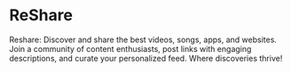# ReShare
Reshare: Discover and share the best videos, songs, apps, and websites. Join a community of content enthusiasts, post links with engaging descriptions, and curate your personalized feed. Where discoveries thrive!
